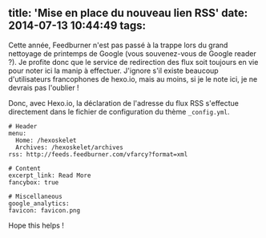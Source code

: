 title: 'Mise en place du nouveau lien RSS'
date: 2014-07-13 10:44:49
tags:
---

Cette année, Feedburner n'est pas passé à la trappe lors du grand nettoyage de printemps de Google (vous souvenez-vous de Google reader ?). Je profite donc que le service de redirection des flux soit toujours en vie pour noter ici la manip à effectuer. J'ignore s'il existe beaucoup d'utilisateurs francophones de hexo.io, mais au moins, si je le note ici, je ne devrais pas l'oublier !

Donc, avec Hexo.io, la déclaration de l'adresse du flux RSS s'effectue directement dans le fichier de configuration du thème `_config.yml`.

``` 
# Header
menu:
  Home: /hexoskelet
  Archives: /hexoskelet/archives
rss: http://feeds.feedburner.com/vfarcy?format=xml

# Content
excerpt_link: Read More
fancybox: true

# Miscellaneous
google_analytics:
favicon: favicon.png
```

Hope this helps !
